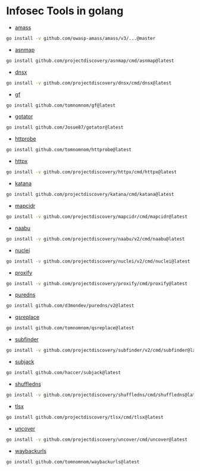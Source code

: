 # Infosec Tools in golang

* [amass](https://github.com/OWASP/Amass)
```bash
go install -v github.com/owasp-amass/amass/v3/...@master
```

* [asnmap](https://github.com/projectdiscovery/asnmap/)
```bash
go install github.com/projectdiscovery/asnmap/cmd/asnmap@latest
```

* [dnsx](https://github.com/projectdiscovery/dnsx)
```bash
go install -v github.com/projectdiscovery/dnsx/cmd/dnsx@latest
```

* [gf](https://github.com/tomnomnom/gf)
```bash
go install github.com/tomnomnom/gf@latest
```

* [gotator](https://github.com/Josue87/gotator)
```bash
go install github.com/Josue87/gotator@latest
```

* [httprobe](https://github.com/tomnomnom/httprobe)
```bash
go install github.com/tomnomnom/httprobe@latest
```

* [httpx](https://github.com/projectdiscovery/httpx)
```bash
go install -v github.com/projectdiscovery/httpx/cmd/httpx@latest
```

* [katana](https://github.com/projectdiscovery/katana)
```bash
go install github.com/projectdiscovery/katana/cmd/katana@latest
```

* [mapcidr](https://github.com/projectdiscovery/mapcidr)
```bash
go install -v github.com/projectdiscovery/mapcidr/cmd/mapcidr@latest
```

* [naabu](https://github.com/projectdiscovery/naabu)
```bash
go install -v github.com/projectdiscovery/naabu/v2/cmd/naabu@latest
```

* [nuclei](https://github.com/projectdiscovery/nuclei)
```bash
go install -v github.com/projectdiscovery/nuclei/v2/cmd/nuclei@latest
```

* [proxify](https://github.com/projectdiscovery/proxify)
```bash
go install -v github.com/projectdiscovery/proxify/cmd/proxify@latest
```

* [puredns](https://github.com/d3mondev/puredns)
```bash
go install github.com/d3mondev/puredns/v2@latest
```

* [qsreplace](https://github.com/tomnomnom/qsreplace)
```bash
go install github.com/tomnomnom/qsreplace@latest
```

* [subfinder](https://github.com/projectdiscovery/subfinder)
```bash
go install -v github.com/projectdiscovery/subfinder/v2/cmd/subfinder@latest
```

* [subjack](https://github.com/haccer/subjack)
```bash
go install github.com/haccer/subjack@latest
```

* [shuffledns](https://github.com/projectdiscovery/shuffledns)
```bash
go install -v github.com/projectdiscovery/shuffledns/cmd/shuffledns@latest
```

* [tlsx](https://github.com/projectdiscovery/tlsx)
```bash
go install github.com/projectdiscovery/tlsx/cmd/tlsx@latest
```

* [uncover](https://github.com/projectdiscovery/uncover)
```bash
go install -v github.com/projectdiscovery/uncover/cmd/uncover@latest
```

* [waybackurls](https://github.com/tomnomnom/waybackurls)
```bash
go install github.com/tomnomnom/waybackurls@latest
```


